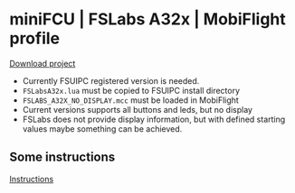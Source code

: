 # miniFCU | FSLabs A32x | MobiFlight profile

[Download project](https://github.com/Koseng/MobiFlight-miniFCU-Profiles/archive/refs/tags/v0.1.zip)

- Currently FSUIPC registered version is needed.
- `FSLabsA32x.lua` must be copied to FSUIPC install directory
- `FSLABS_A32X_NO_DISPLAY.mcc` must be loaded in MobiFlight
- Current versions supports all buttons and leds, but no display
- FSLabs does not provide display information, but with defined starting values maybe something can be achieved.

## Some instructions
[Instructions](https://github.com/Koseng/MobiFlight-miniFCU-Profiles#instructions)
